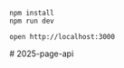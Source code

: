 ```
npm install
npm run dev
```

```
open http://localhost:3000
```

#   2 0 2 5 - p a g e - a p i     
